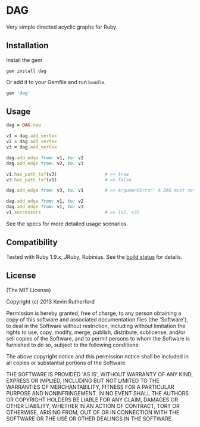 # DAG

Very simple directed acyclic graphs for Ruby.

## Installation

Install the gem

```
gem install dag
```

Or add it to your Gemfile and run `bundle`.

``` ruby
gem 'dag'
```

## Usage

```ruby
dag = DAG.new

v1 = dag.add_vertex
v2 = dag.add_vertex
v3 = dag.add_vertex

dag.add_edge from: v1, to: v2
dag.add_edge from: v2, to: v3

v1.has_path_to?(v3)                  # => true
v3.has_path_to?(v1)                  # => false

dag.add_edge from: v3, to: v1        # => ArgumentError: A DAG must not have cycles

dag.add_edge from: v1, to: v2
dag.add_edge from: v1, to: v3
v1.successors                        # => [v2, v3]
```

See the specs for more detailed usage scenarios.

## Compatibility

Tested with Ruby 1.9.x, JRuby, Rubinius.
See the [build status](https://travis-ci.org/kevinrutherford/dag)
for details.

## License

(The MIT License)

Copyright (c) 2013 Kevin Rutherford

Permission is hereby granted, free of charge, to any person obtaining a copy of
this software and associated documentation files (the 'Software'), to deal in
the Software without restriction, including without limitation the rights to
use, copy, modify, merge, publish, distribute, sublicense, and/or sell copies
of the Software, and to permit persons to whom the Software is furnished to do
so, subject to the following conditions:

The above copyright notice and this permission notice shall be included in all
copies or substantial portions of the Software.

THE SOFTWARE IS PROVIDED 'AS IS', WITHOUT WARRANTY OF ANY KIND, EXPRESS OR
IMPLIED, INCLUDING BUT NOT LIMITED TO THE WARRANTIES OF MERCHANTABILITY,
FITNESS FOR A PARTICULAR PURPOSE AND NONINFRINGEMENT.  IN NO EVENT SHALL THE
AUTHORS OR COPYRIGHT HOLDERS BE LIABLE FOR ANY CLAIM, DAMAGES OR OTHER
LIABILITY, WHETHER IN AN ACTION OF CONTRACT, TORT OR OTHERWISE, ARISING FROM,
OUT OF OR IN CONNECTION WITH THE SOFTWARE OR THE USE OR OTHER DEALINGS IN THE
SOFTWARE.

